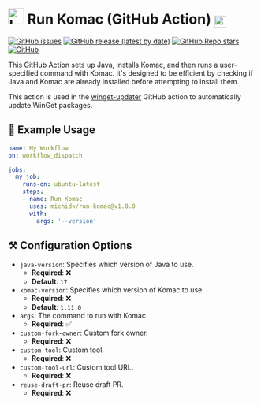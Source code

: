 <h1> <img src="https://rawcdn.githack.com/michidk/run-komac/86f4bad6701cb130ce85c4505ad39d9bbcd3d919/.github/images/github-actions-logo.png" width="32" height="32" alt="Logo" /> Run Komac (GitHub Action) <a href="https://github.com/russellbanks/Komac"> <img src="https://rawcdn.githack.com/michidk/run-komac/86f4bad6701cb130ce85c4505ad39d9bbcd3d919/.github/images/komac-logo.svg" height="24px" style="vertical-align:bottom" alt="Komac logo" /> </a></h1>

[![GitHub issues][github-issues-badge]](https://github.com/michidk/run-komac/issues)
[![GitHub release (latest by date)][github-release-badge]](https://github.com/michidk/run-komac/releases)
[![GitHub Repo stars][github-repo-stars-badge]](https://github.com/michidk/run-komac/stargazers)
[![GitHub][github-license-badge]](https://github.com/michidk/run-komac?tab=MIT-1-ov-file#readme)

This GitHub Action sets up Java, installs Komac, and then runs a user-specified command with Komac. It's designed to be efficient by checking if Java and Komac are already installed before attempting to install them.

This action is used in the [winget-updater][winget-updater] GitHub action to automatically update WinGet packages.


## 📖 Example Usage

```yaml
name: My Workflow
on: workflow_dispatch

jobs:
  my_job:
    runs-on: ubuntu-latest
    steps:
    - name: Run Komac
      uses: michidk/run-komac@v1.0.0
      with:
        args: '--version'
```

## ⚒️ Configuration Options

- `java-version`: Specifies which version of Java to use.
  - **Required**: ❌
  - **Default**: `17`
- `komac-version`: Specifies which version of Komac to use.
  - **Required**: ❌
  - **Default**: `1.11.0`
- `args`: The command to run with Komac.
  - **Required**: ✅
- `custom-fork-owner`: Custom fork owner.
  - **Required**: ❌
- `custom-tool`: Custom tool.
  - **Required**: ❌
- `custom-tool-url`: Custom tool URL.
  - **Required**: ❌
- `reuse-draft-pr`: Reuse draft PR.
  - **Required**: ❌

[github-issues-badge]: https://img.shields.io/github/issues/michidk/run-komac?logo=target
[github-release-badge]: https://img.shields.io/github/v/release/michidk/run-komac?logo=github
[github-repo-stars-badge]: https://img.shields.io/github/stars/michidk/run-komac?logo=githubsponsors
[github-license-badge]: https://img.shields.io/github/license/michidk/run-komac?logo=gnu
[winget-updater]: https://github.com/michidk/winget-updater/
